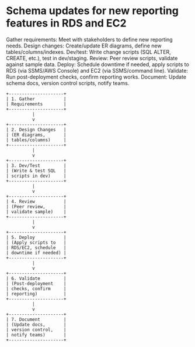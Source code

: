 # Schema updates for new reporting features in RDS and EC2

Gather requirements: Meet with stakeholders to define new reporting needs.
Design changes: Create/update ER diagrams, define new tables/columns/indexes.
Dev/test: Write change scripts (SQL ALTER, CREATE, etc.), test in dev/staging.
Review: Peer review scripts, validate against sample data.
Deploy: Schedule downtime if needed, apply scripts to RDS (via SSMS/AWS Console) and EC2 (via SSMS/command line).
Validate: Run post-deployment checks, confirm reporting works.
Document: Update schema docs, version control scripts, notify teams.

```
+---------------------+
| 1. Gather           |
| Requirements        |
+---------------------+
          |
          v
+---------------------+
| 2. Design Changes   |
| (ER diagrams,       |
| tables/columns)     |
+---------------------+
          |
          v
+---------------------+
| 3. Dev/Test         |
| (Write & test SQL   |
| scripts in dev)     |
+---------------------+
          |
          v
+---------------------+
| 4. Review           |
| (Peer review,       |
| validate sample)    |
+---------------------+
          |
          v
+---------------------+
| 5. Deploy           |
| (Apply scripts to   |
| RDS/EC2, schedule   |
| downtime if needed) |
+---------------------+
          |
          v
+---------------------+
| 6. Validate         |
| (Post-deployment    |
| checks, confirm     |
| reporting)          |
+---------------------+
          |
          v
+---------------------+
| 7. Document         |
| (Update docs,       |
| version control,    |
| notify teams)       |
+---------------------+
```
